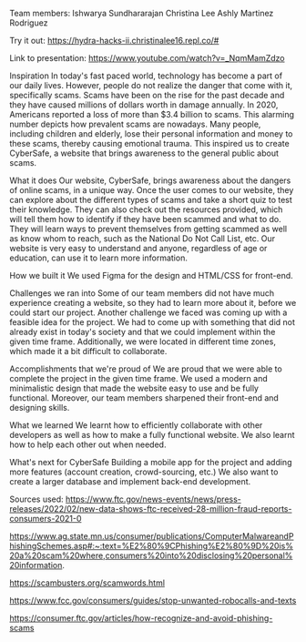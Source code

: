 Team members:
Ishwarya Sundhararajan
Christina Lee
Ashly Martinez Rodriguez

Try it out:
https://hydra-hacks-ii.christinalee16.repl.co/#

Link to presentation: 
https://www.youtube.com/watch?v=_NqmMamZdzo

Inspiration
In today's fast paced world, technology has become a part of our daily lives. However, people do not realize the danger that come with it, specifically scams. Scams have been on the rise for the past decade and they have caused millions of dollars worth in damage annually. In 2020, Americans reported a loss of more than $3.4 billion to scams. This alarming number depicts how prevalent scams are nowadays. Many people, including children and elderly, lose their personal information and money to these scams, thereby causing emotional trauma. This inspired us to create CyberSafe, a website that brings awareness to the general public about scams.

What it does
Our website, CyberSafe, brings awareness about the dangers of online scams, in a unique way. Once the user comes to our website, they can explore about the different types of scams and take a short quiz to test their knowledge. They can also check out the resources provided, which will tell them how to identify if they have been scammed and what to do. They will learn ways to prevent themselves from getting scammed as well as know whom to reach, such as the National Do Not Call List, etc. Our website is very easy to understand and anyone, regardless of age or education, can use it to learn more information.

How we built it
We used Figma for the design and HTML/CSS for front-end.

Challenges we ran into
Some of our team members did not have much experience creating a website, so they had to learn more about it, before we could start our project. Another challenge we faced was coming up with a feasible idea for the project. We had to come up with something that did not already exist in today's society and that we could implement within the given time frame. Additionally, we were located in different time zones, which made it a bit difficult to collaborate.

Accomplishments that we're proud of
We are proud that we were able to complete the project in the given time frame. We used a modern and minimalistic design that made the website easy to use and be fully functional. Moreover, our team members sharpened their front-end and designing skills.

What we learned
We learnt how to efficiently collaborate with other developers as well as how to make a fully functional website. We also learnt how to help each other out when needed.

What's next for CyberSafe
Building a mobile app for the project and adding more features (account creation, crowd-sourcing, etc.) We also want to create a larger database and implement back-end development.

Sources used: 
https://www.ftc.gov/news-events/news/press-releases/2022/02/new-data-shows-ftc-received-28-million-fraud-reports-consumers-2021-0

https://www.ag.state.mn.us/consumer/publications/ComputerMalwareandPhishingSchemes.asp#:~:text=%E2%80%9CPhishing%E2%80%9D%20is%20a%20scam%20where,consumers%20into%20disclosing%20personal%20information.

https://scambusters.org/scamwords.html

https://www.fcc.gov/consumers/guides/stop-unwanted-robocalls-and-texts

https://consumer.ftc.gov/articles/how-recognize-and-avoid-phishing-scams

